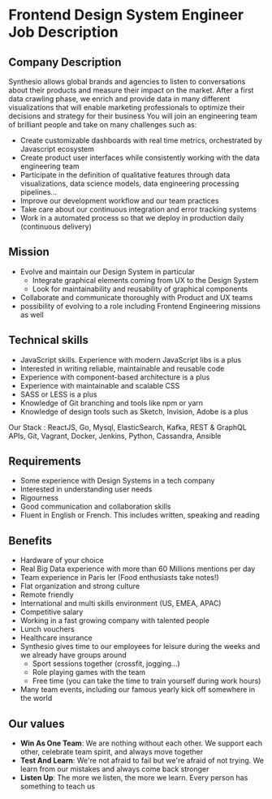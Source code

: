 # Frontend Design System Engineer Job Description

## Company Description

Synthesio allows global brands and agencies to listen to conversations about their products and measure their impact on the market.
After a first data crawling phase, we enrich and provide data in many different visualizations that will enable marketing professionals to optimize their decisions and strategy for their business
You will join an engineering team of brilliant people and take on many challenges such as:

* Create customizable dashboards with real time metrics, orchestrated by Javascript ecosystem
* Create product user interfaces while consistently working with the data engineering team
* Participate in the definition of qualitative features through data visualizations, data science models, data engineering processing pipelines...
* Improve our development workflow and our team practices
* Take care about our continuous integration and error tracking systems
* Work in a automated process so that we deploy in production daily (continuous delivery)

## Mission

* Evolve and maintain our Design System in particular
  * Integrate graphical elements coming from UX to the Design System
  * Look for maintainability and reusability of graphical components
* Collaborate and communicate thoroughly with Product and UX teams
* possibility of evolving to a role including Frontend Engineering missions as well

## Technical skills

* JavaScript skills. Experience with modern JavaScript libs is a plus
* Interested in writing reliable, maintainable and reusable code
* Experience with component-based architecture is a plus
* Experience with maintainable and scalable CSS
* SASS or LESS is a plus
* Knowledge of Git branching and tools like npm or yarn
* Knowledge of design tools such as Sketch, Invision, Adobe is a plus

Our Stack : ReactJS, Go, Mysql, ElasticSearch, Kafka, REST & GraphQL APIs, Git, Vagrant, Docker, Jenkins, Python, Cassandra, Ansible

## Requirements

* Some experience with Design Systems in a tech company
* Interested in understanding user needs
* Rigourness
* Good communication and collaboration skills
* Fluent in English or French. This includes written, speaking and reading

## Benefits

* Hardware of your choice
* Real Big Data experience with more than 60 Millions mentions per day
* Team experience in Paris Ier (Food enthusiasts take notes!)
* Flat organization and strong culture
* Remote friendly
* International and multi skills environment (US, EMEA, APAC)
* Competitive salary
* Working in a fast growing company with talented people
* Lunch vouchers
* Healthcare insurance
* Synthesio gives time to our employees for leisure during the weeks and we already have groups around
  * Sport sessions together (crossfit, jogging…)
  * Role playing games with the team
  * Free time (you can take the time to train yourself during work hours)
* Many team events, including our famous yearly kick off somewhere in the world

## Our values

* **Win As One Team**: We are nothing without each other. We support each other, celebrate team spirit, and always move together
* **Test And Learn**: We're not afraid to fail but we're afraid of not trying. We learn from our mistakes and always come back stronger
* **Listen Up**: The more we listen, the more we learn. Every person has something to teach us
